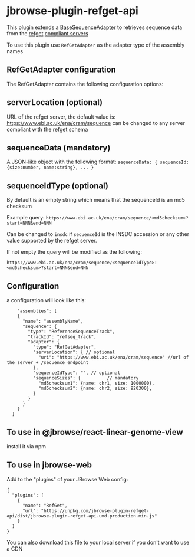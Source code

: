 # jbrowse-plugin-refget-api

This plugin extends a [BaseSequenceAdapter](https://github.com/GMOD/jbrowse-components/blob/4e699451e08301a874015118ab8725659b02af38/packages/core/data_adapters/BaseAdapter.ts#L301) to retrieves sequence data from the [refget](http://samtools.github.io/hts-specs/refget.html) [compliant servers](https://andrewyatz.github.io/refget-compliance/)

To use this plugin use `RefGetAdapter` as the adapter type of the assembly names

## RefGetAdapter configuration

The RefGetAdapter contains the following configuration options:

## serverLocation (optional)
  
  URL of the refget server, the default value is: https://www.ebi.ac.uk/ena/cram/sequence
  can be changed to any server compliant with the refget schema

## sequenceData (mandatory) 

  A JSON-like object with the following format: 
    ```
    sequenceData: {
    sequenceId: {size:number, name:string},
    ...
    }
    ```

## sequenceIdType (optional)

  By default is an empty string which means that the sequenceId is an md5 checksum
  
  Example query:
  `https://www.ebi.ac.uk/ena/cram/sequence/<md5checksum>?start=NNN&end=NNN`
  
  Can be changed to `insdc` if `sequenceId` is the INSDC accession or any other value supported by the refget server.
  
  If not empty the query will be modified as the following:
  
  `https://www.ebi.ac.uk/ena/cram/sequence/<sequenceIdType>:<md5checksum>?start=NNN&end=NNN`

  
## Configuration
a configuration will look like this:
```
    "assemblies": [
    {
      "name": "assemblyName",
      "sequence": {
        "type": "ReferenceSequenceTrack",
        "trackId": "refseq_track",
        "adapter": {
          "type": "RefGetAdapter",
          "serverLocation": { // optional
            "uri": "https://www.ebi.ac.uk/ena/cram/sequence" //url of the server + /secuence endpoint
          },
          "sequenceIdType": "", // optional
          "sequenceSizes": {          // mandatory 
            "md5checksum1": {name: chr1, size: 1000000},
            "md5checksum2": {name: chr2, size: 920300},
          }
        }
      }
    }
  ]
```

## To use in @jbrowse/react-linear-genome-view 

install it via npm 


## To use in jbrowse-web

Add to the "plugins" of your JBrowse Web config:

```
{
  "plugins": [
    {
      "name": "RefGet",
      "url": "https://unpkg.com/jbrowse-plugin-refget-api/dist/jbrowse-plugin-refget-api.umd.production.min.js"
    }
  ]
}
```

You can also download this file to your local server if you don't want to use a CDN